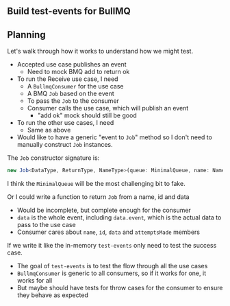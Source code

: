 ## Build test-events for BullMQ

## Planning

Let's walk through how it works to understand how we might test.

-  Accepted use case publishes an event
   -  Need to mock BMQ add to return ok
-  To run the Receive use case, I need
   -  A `BullmqConsumer` for the use case
   -  A BMQ `Job` based on the event
   -  To pass the `Job` to the consumer
   -  Consumer calls the use case, which will publish an event
      -  "add ok" mock should still be good
-  To run the other use cases, I need
   -  Same as above
-  Would like to have a generic "event to `Job`" method so I don't need to manually construct `Job` instances.

The `Job` constructor signature is:

```typescript
new Job<DataType, ReturnType, NameType>(queue: MinimalQueue, name: NameType, data: DataType, opts?: JobsOptions, id?: string): Job<DataType, ReturnType, NameType>
```

I think the `MinimalQueue` will be the most challenging bit to fake.

Or I could write a function to return `Job` from a name, id and data

-  Would be incomplete, but complete enough for the consumer
-  `data` is the whole event, including `data.event`, which is the actual data to pass to the use case
-  Consumer cares about `name`, `id`, `data` and `attemptsMade` members

If we write it like the in-memory `test-events` only need to test the success case.

-  The goal of `test-events` is to test the flow through all the use cases
-  `BullmqConsumer` is generic to all consumers, so if it works for one, it works for all
-  But maybe should have tests for throw cases for the consumer to ensure they behave as expected
